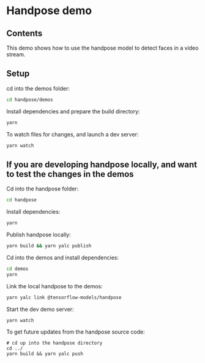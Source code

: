 # Handpose demo

## Contents

This demo shows how to use the handpose model to detect faces in a video stream.

## Setup

cd into the demos folder:

```sh
cd handpose/demos
```

Install dependencies and prepare the build directory:

```sh
yarn
```

To watch files for changes, and launch a dev server:

```sh
yarn watch
```

## If you are developing handpose locally, and want to test the changes in the demos

Cd into the handpose folder:
```sh
cd handpose
```

Install dependencies:
```sh
yarn
```

Publish handpose locally:
```sh
yarn build && yarn yalc publish
```

Cd into the demos and install dependencies:

```sh
cd demos
yarn
```

Link the local handpose to the demos:
```sh
yarn yalc link @tensorflow-models/handpose
```

Start the dev demo server:
```sh
yarn watch
```

To get future updates from the handpose source code:
```
# cd up into the handpose directory
cd ../
yarn build && yarn yalc push
```
